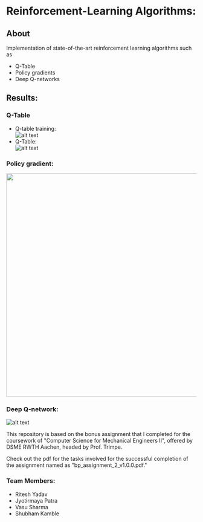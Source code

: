# Reinforcement-Learning Algorithms:

## About
Implementation of state-of-the-art reinforcement learning algorithms such as 
- Q-Table
- Policy gradients
- Deep Q-networks

## Results: 
### Q-Table
- Q-table training: <br>
  ![alt text](https://github.com/Shubham1965/Reinforcement-learning/blob/master/Q-table-training.png)
- Q-Table: <br>
  ![alt text](https://github.com/Shubham1965/Reinforcement-learning/Q-table.png)

### Policy gradient: <br>
  <img src="https://github.com/sachdevkartik/Reinforcement-Learning/blob/master/photos/pg.png" width="590" >

### Deep Q-network: <br>
  ![alt text](https://github.com/Shubham1965/Reinforcement-learning/dqn.png)

This repository is based on the bonus assignment that I completed for the coursework of "Computer Science for Mechanical Engineers II", offered by DSME RWTH Aachen, headed by Prof. Trimpe. 

Check out the pdf for the tasks involved for the successful completion of the assignment named as "bp_assignment_2_v1.0.0.pdf."

### Team Members: 
- Ritesh Yadav
- Jyotirmaya Patra
- Vasu Sharma
- Shubham Kamble

